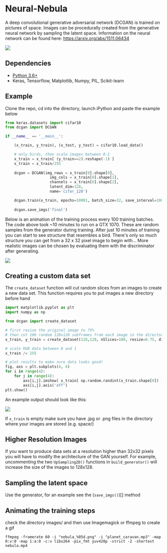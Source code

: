 # Neural-Nebula
A deep convolutional generative adversarial network (DCGAN) is trained on pictures of space. Images can be procedurally created from the generative neural network by sampling the latent space. Information on the neural network can be found here: https://arxiv.org/abs/1511.06434

![](https://github.com/pearsonkyle/Neural-Nebula/blob/master/nebula.gif)

## Dependencies
- [Python 3.6+](https://www.anaconda.com/distribution/)
- Keras, Tensorflow, Matplotlib, Numpy, PIL, Scikit-learn

## Example
Clone the repo, cd into the directory, launch iPython and paste the example below 
```python 
from keras.datasets import cifar10
from dcgan import DCGAN

if __name__ == '__main__':

    (x_train, y_train), (x_test, y_test) = cifar10.load_data()

    # only birds, then scale images between 0-1
    x_train = x_train[ (y_train==2).reshape(-1) ] 
    x_train = x_train/255
    
    dcgan = DCGAN(img_rows = x_train[0].shape[0],
                    img_cols = x_train[0].shape[1],
                    channels = x_train[0].shape[2], 
                    latent_dim=128,
                    name='cifar_128')

    dcgan.train(x_train, epochs=10001, batch_size=32, save_interval=100)
    
    dcgan.save_imgs('final') 
```
Below is an animation of the training process every 100 training batches. The code above took ~10 minutes to run on a GTX 1070. These are random samples from the generator during training. After just 10 minutes of training you can start to see structure that resembles a bird. There's only so much structure you can get from a 32 x 32 pixel image to begin with... More realistic images can be chosen by evaluating them with the discriminator after generating. 

![](https://github.com/pearsonkyle/Neural-Nebula/blob/master/images/cifar_bird.gif)

## Creating a custom data set
The  `create_dataset` function will cut random slices from an images to create a new data set. This function requires you to put images a new directory before hand
```python
import matplotlib.pyplot as plt
import numpy as np

from dcgan import create_dataset 

# first resize the original image to 75% 
# then cut 100 random 128x128 subframes from each image in the directory 
x_train, y_train = create_dataset(128,128, nSlices=100, resize=0.75, directory='space/')

# scale RGB data between 0 and 1
x_train /= 255 

# plot results to make sure data looks good!
fig, axs = plt.subplots(4, 4)
for i in range(4):
    for j in range(4):
        axs[i,j].imshow( x_train[ np.random.randint(x_train.shape[0]) ] )
        axs[i,j].axis('off')
plt.show()
```
An example output should look like this: 

![](https://github.com/pearsonkyle/Neural-Nebula/blob/master/images/nebula_training_sample.png)

If `x_train` is empty make sure you have .jpg or .png files in the directory where your images are stored (e.g. space/) 


## Higher Resolution Images 
If you want to produce data sets at a resolution higher than 32x32 pixels you will have to modify the architecture of the GAN yourself. For example, uncommenting the two `UpSampling2D()` functions in `build_generator()` will increase the size of the images to 128x128.

## Sampling the latent space
Use the generator, for an example see the (`save_imgs()`)[] method

## Animating the training steps
check the directory images/ and then use Imagemagick or ffmpeg to create a gif 

`ffmpeg -framerate 60 -i "nebula_%05d.png" -i "planet_caravan.mp3" -map 0:v:0 -map 1:a:0 -c:v libx264 -pix_fmt yuv420p -strict -2 -shortest nebula.mp4`
